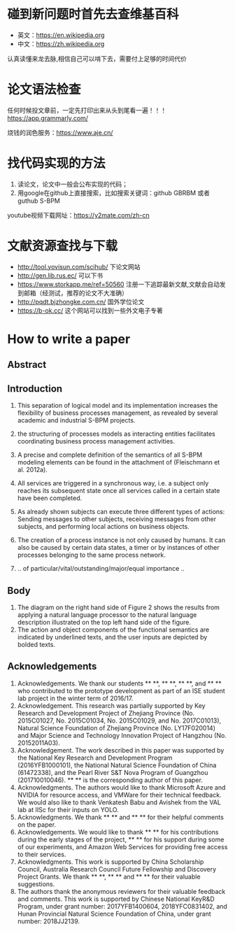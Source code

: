 # 碰到新问题时首先去查维基百科
+ 英文：https://en.wikipedia.org
+ 中文：https://zh.wikipedia.org

认真读懂来龙去脉,相信自己可以啃下去，需要付上足够的时间代价

# 论文语法检查 
任何时候投文章前，一定先打印出来从头到尾看一遍！！！
https://app.grammarly.com/

烧钱的润色服务：<https://www.aje.cn/>

# 找代码实现的方法
1. 读论文，论文中一般会公布实现的代码；
2. 用google在github上直接搜索，比如搜索关键词：github GBRBM 或者guthub S-BPM

youtube视频下载网址：https://y2mate.com/zh-cn

# 文献资源查找与下载
+ http://tool.yovisun.com/scihub/ 下论文网站
+ http://gen.lib.rus.ec/ 可以下书
+ https://www.storkapp.me/ref=50560 注册一下追踪最新文献,文献会自动发到邮箱（经测试，推荐的论文不大准确）
+ http://pqdt.bjzhongke.com.cn/ 国外学位论文
+ https://b-ok.cc/ 这个网站可以找到一些外文电子专著

# How to write a paper

## Abstract


## Introduction
1. This separation of logical model and its implementation increases the flexibility of business processes management, as revealed by several academic and industrial S-BPM projects.

1. the structuring of processes models as interacting entities facilitates coordinating business process management activities.
1. A precise and complete definition of the semantics of all S-BPM modeling elements can be found in the attachment of (Fleischmann et al. 2012a). 
1. All services are triggered in a synchronous way, i.e. a subject only reaches its subsequent state once all services called in a certain state have been completed.
1. As already shown subjects can execute three different types of actions: Sending messages to other subjects, 
receiving messages from other subjects, and performing local actions on business objects.
1. The creation of a process instance is not only caused by humans. It can also be caused by certain data states, a timer or by instances of other processes belonging to the same process network.
1. .. of particular/vital/outstanding/major/equal importance ..

## Body
1. The diagram on the right hand side of Figure 2 shows the results from applying a natural language processor to the natural language description illustrated on the top left hand side of the figure.
1. The action and object components of the functional semantics are indicated by underlined texts, and the user inputs are depicted by bolded texts.

## Acknowledgements

1. Acknowledgements. We thank our students ** **, ** **, ** **, and ** ** who contributed to the prototype development as part of an ISE student lab project in the winter term of 2016/17.
1. Acknowledgement. This research was partially supported by Key Research and Development Project of Zhejiang Province (No. 2015C01027, No. 2015C01034, No. 2015C01029, and No. 2017C01013), Natural Science Foundation of Zhejiang Province (No. LY17F020014) and Major Science and Technology Innovation Project of Hangzhou (No. 20152011A03).
1. Acknowledgement. The work described in this paper was supported by the National Key Research and Development Program (2016YFB1000101), the National Natural Science Foundation of China (61472338), and the Pearl River S&T Nova Program of Guangzhou (201710010046). ** ** is the corresponding author of this paper.
1. Acknowledgments. The authors would like to thank Microsoft Azure and NVIDIA for resource access, and VMWare for their technical feedback. We would also like to thank Venkatesh Babu and Avishek from the VAL lab at IISc for their inputs on YOLO.
1. Acknowledgments. We thank ** ** and ** ** for their helpful comments on the paper.
1. Acknowledgements. We would like to thank ** ** for his contributions during the early stages of the project, ** ** for his support during some of our experiments, and Amazon Web Services for providing free access to their services.
1. Acknowledgments. This work is supported by China Scholarship Council, Australia Research Council Future Fellowship and Discovery Project Grants. We thank ** **, ** ** and ** ** for their valuable suggestions.
1. The authors thank the anonymous reviewers for their valuable feedback and comments. This work is supported by Chinese National KeyR&D Program, under grant number: 2017YFB1400604, 2018YFC0831402, and Hunan Provincial Natural Science Foundation of China, under grant number: 2018JJ2139.
